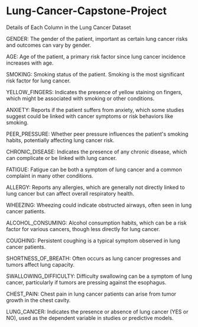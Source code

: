 # Lung-Cancer-Capstone-Project
Details of Each Column in the Lung Cancer Dataset

GENDER: The gender of the patient, important as certain lung cancer risks and outcomes can vary by gender.

AGE: Age of the patient, a primary risk factor since lung cancer incidence increases with age.

SMOKING: Smoking status of the patient. Smoking is the most significant risk factor for lung cancer.

YELLOW_FINGERS: Indicates the presence of yellow staining on fingers, which might be associated with smoking or other conditions.

ANXIETY: Reports if the patient suffers from anxiety, which some studies suggest could be linked with cancer symptoms or risk behaviors like smoking.

PEER_PRESSURE: Whether peer pressure influences the patient's smoking habits, potentially affecting lung cancer risk.

CHRONIC_DISEASE: Indicates the presence of any chronic disease, which can complicate or be linked with lung cancer.

FATIGUE: Fatigue can be both a symptom of lung cancer and a common complaint in many other conditions.

ALLERGY: Reports any allergies, which are generally not directly linked to lung cancer but can affect overall respiratory health.

WHEEZING: Wheezing could indicate obstructed airways, often seen in lung cancer patients.

ALCOHOL_CONSUMING: Alcohol consumption habits, which can be a risk factor for various cancers, though less directly for lung cancer.

COUGHING: Persistent coughing is a typical symptom observed in lung cancer patients.

SHORTNESS_OF_BREATH: Often occurs as lung cancer progresses and tumors affect lung capacity.

SWALLOWING_DIFFICULTY: Difficulty swallowing can be a symptom of lung cancer, particularly if tumors are pressing against the esophagus.

CHEST_PAIN: Chest pain in lung cancer patients can arise from tumor growth in the chest cavity.

LUNG_CANCER: Indicates the presence or absence of lung cancer (YES or NO), used as the dependent variable in studies or predictive models.
